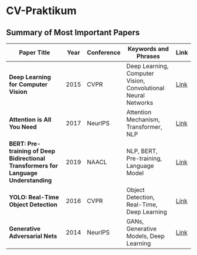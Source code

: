 # CV-Praktikum

## Summary of Most Important Papers

| Paper Title | Year | Conference | Keywords and Phrases | Link |
|-------------|------|------------|----------------------|------|
| **Deep Learning for Computer Vision** | 2015 | CVPR | Deep Learning, Computer Vision, Convolutional Neural Networks | [Link](https://arxiv.org/abs/1512.02325) |
| **Attention is All You Need** | 2017 | NeurIPS | Attention Mechanism, Transformer, NLP | [Link](https://arxiv.org/abs/1706.03762) |
| **BERT: Pre-training of Deep Bidirectional Transformers for Language Understanding** | 2019 | NAACL | NLP, BERT, Pre-training, Language Model | [Link](https://arxiv.org/abs/1810.04805) |
| **YOLO: Real-Time Object Detection** | 2016 | CVPR | Object Detection, Real-Time, Deep Learning | [Link](https://arxiv.org/abs/1506.02640) |
| **Generative Adversarial Nets** | 2014 | NeurIPS | GANs, Generative Models, Deep Learning | [Link](https://arxiv.org/abs/1406.2661) |
